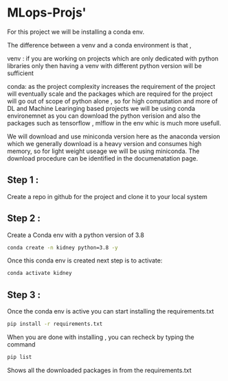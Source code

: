 # MLops-Projs'

For this project we will be installing a conda env. 

The difference between a venv and a conda environment is that , 

venv : if you are working on projects which are only dedicated with python libraries only then having a venv with different python version will be sufficient 

conda: as the project complexity increases the requirement of the project will eventually scale and the packages which are required for the project will go out of scope of python alone , so for high computation and more of DL and Machine Learinging based projects we will be using conda environemnet as you can download the python verision and also the packages such as tensorflow , mlflow in the env whic is much more usefull. 

We will download and use miniconda version here as the anaconda version which we generally download is a heavy version and consumes high memory, so for light weight useage we will be using miniconda. The download procedure can be identified in the documenatation page.

## Step 1 : 
Create a repo in github for the project and clone it to your local system 

## Step 2 :

Create a Conda env with a python version of 3.8 

```bash
conda create -n kidney python=3.8 -y
``` 

Once this conda env is created next step is to activate:

```bash
conda activate kidney 
   ```

## Step 3 :

Once the conda env is active you can start installing the requirements.txt 

```bash
pip install -r requirements.txt
```

When you are done with installing , you can recheck by typing the command

```bash
pip list
```
Shows all the downloaded packages in from the requirements.txt
